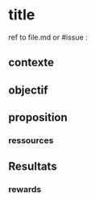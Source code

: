 # title
ref to file.md or #issue :
## contexte
## objectif
## proposition
### ressources
## Resultats
### rewards
